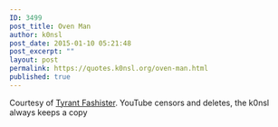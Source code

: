 ```yaml
---
ID: 3499
post_title: Oven Man
author: k0nsl
post_date: 2015-01-10 05:21:48
post_excerpt: ""
layout: post
permalink: https://quotes.k0nsl.org/oven-man.html
published: true
---
```

Courtesy of <a href="https://www.youtube.com/channel/UCsnpkplKITw9Rj1t5LyUmww" target="_blank">Tyrant Fashister</a>. YouTube censors and deletes, the k0nsl always keeps a copy <img class='wpml_ico' alt='' src='https://quotes.k0nsl.org/wp-content/plugins/wp-monalisa/icons/love-smiley01_k0nsl.gif' />